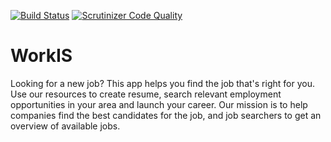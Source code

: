 [![Build Status](https://travis-ci.org/iboved/workis.svg?branch=develop)](https://travis-ci.org/iboved/workis)
[![Scrutinizer Code Quality](https://scrutinizer-ci.com/g/iboved/workis/badges/quality-score.png?b=develop)](https://scrutinizer-ci.com/g/iboved/workis/?branch=develop)

WorkIS
========================

Looking for a new job? This app helps you find the job that's right for you. Use our resources to create resume, search relevant employment opportunities in your area and launch your career. Our mission is to help companies find the best candidates for the job, and job searchers to get an overview of available jobs.
